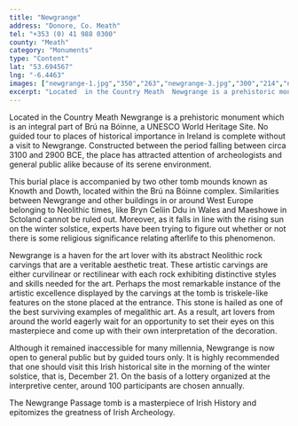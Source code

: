 ```yaml
---
title: "Newgrange"
address: "Donore, Co. Meath"
tel: "+353 (0) 41 988 0300"
county: "Meath"
category: "Monuments"
type: "Content"
lat: "53.694567"
lng: "-6.4463"
images: ["newgrange-1.jpg","350","263","newgrange-3.jpg","300","214","newgrange-4.jpg","175","263"]
excerpt: "Located  in the Country Meath  Newgrange is a prehistoric monument which is an integral  part of Brú na Bóinne, a UNESCO World Heritage Site. No guide..."
---
```

<p>Located  in the Country Meath  Newgrange is a prehistoric monument which is an integral  part of Brú na Bóinne, a UNESCO World Heritage Site. No guided tour to places  of historical importance in Ireland is complete without a visit to Newgrange.  Constructed between the period falling between circa 3100 and 2900 BCE, the  place has attracted attention of archeologists and general public alike because  of its serene environment. </p>
<p>This  burial place is accompanied by two other tomb mounds known as Knowth and Dowth,  located within the Brú na Bóinne complex. Similarities between Newgrange and  other buildings in or around West Europe belonging to Neolithic times, like  Bryn Celiin Ddu in Wales and Maeshowe in Sctoland cannot be ruled out. Moreover,  as it falls in line with the rising sun on the winter solstice, experts have  been trying to figure out whether or not there is some religious significance  relating afterlife to this phenomenon.</p>
<p>Newgrange  is a haven for the art lover with its abstract Neolithic rock carvings that are  a veritable aesthetic treat. These artistic carvings are either curvilinear or  rectilinear with each rock exhibiting distinctive styles and skills needed for  the art. Perhaps the most remarkable instance of the artistic excellence  displayed by the carvings at the tomb is triskele-like features on the stone  placed at the entrance. This stone is hailed as one of the best surviving  examples of megalithic art. As a result, art lovers from around the world  eagerly wait for an opportunity to set their eyes on this masterpiece and come  up with their own interpretation of the decoration.  </p>
<p>Although  it remained inaccessible for many millennia, Newgrange is now open to general  public but by guided tours only. It is highly recommended that one should visit  this Irish historical site in the morning of the winter solstice, that is,  December 21. On the basis of a lottery organized at the interpretive center,  around 100 participants are chosen annually. </p>
<p>The  Newgrange Passage tomb is a masterpiece of Irish History and epitomizes the  greatness of Irish Archeology.</p>